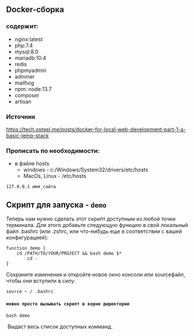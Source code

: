## Docker-сборка ###

### содержит: ###
- nginx:latest
- php:7.4
- mysql:8.0
- mariadb:10.4
- redis
- phpmyadmin
- adminer
- mailhog
- npm: node:13.7
- composer
- artisan




### Источник ###
https://tech.osteel.me/posts/docker-for-local-web-development-part-1-a-basic-lemp-stack


### Прописать по необходимости: ###
- в файле hosts 
    - windows - c:/Windows/System32/drivers/etc/hosts
    - MacOs, Linux - /etc/hosts
```
127.0.0.1 имя_сайта
```    


## Скрипт для запуска - ``` demo ```

Теперь нам нужно сделать этот скрипт доступным из любой точки терминала. Для этого добавьте следующую функцию в свой локальный файл .bashrc (или .zshrc, или что-нибудь еще в соответствии с вашей конфигурацией):
```
function demo {
    cd /PATH/TO/YOUR/PROJECT && bash demo $*
        cd -
}
```

Сохраните изменения и откройте новое окно консоли или sourceфайл, чтобы они вступили в силу:
```
source ~ / .bashrc
```
#### ``` можно просто вызывать скрипт в корне директории ```
```
bash demo
```
 Выдаст весь список доступных комманд.

